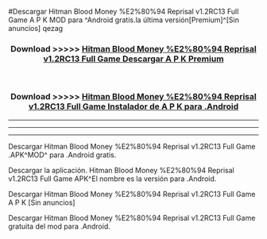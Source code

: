 #Descargar Hitman Blood Money %E2%80%94 Reprisal v1.2RC13 Full Game  A P K MOD para ^Android gratis.la última versión[Premium]^[Sin anuncios] qezag



<div align="center">
<h3>Download >>>>> <a href="https://es-web.web.app/?es= Hitman Blood Money %E2%80%94 Reprisal v1.2RC13 Full Game ">Hitman Blood Money %E2%80%94 Reprisal v1.2RC13 Full Game  Descargar A P K Premium</a></h3><br>

<h3>Download >>>>> <a href="https://es-web.web.app/?es= Hitman Blood Money %E2%80%94 Reprisal v1.2RC13 Full Game ">Hitman Blood Money %E2%80%94 Reprisal v1.2RC13 Full Game  Instalador de A P K para .Android</a></h3>
</div>


----------------------------------------------------------

----------------------------------------------------------

----------------------------------------------------------

Descargar Hitman Blood Money %E2%80%94 Reprisal v1.2RC13 Full Game  .APK^MOD^ para .Android gratis.

Descargar la aplicación. Hitman Blood Money %E2%80%94 Reprisal v1.2RC13 Full Game  APK^El nombre es la versión para .Android.

Descargar Hitman Blood Money %E2%80%94 Reprisal v1.2RC13 Full Game  A P K [Sin anuncios]

Descargar Hitman Blood Money %E2%80%94 Reprisal v1.2RC13 Full Game  gratuita del mod para .Android.